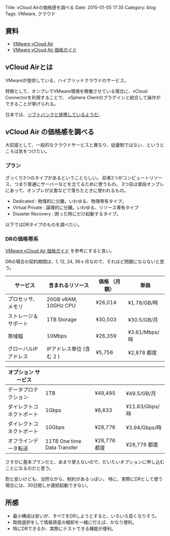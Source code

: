 Title: vCloud Airの価格感を調べる
Date: 2015-01-05 17:35
Category: blog
Tags: VMware, クラウド

## 資料
- [VMware vCloud Air](http://www.vmware.com/jp/products/vcloud-air)
- [VMware vCloud Air 価格ガイド](http://vcloud.vmware.com/jp/service-offering/pricing-guide)

## vCloud Airとは
VMwareが提供している、ハイブリッドクラウドのサービス。

特徴として、オンプレでVMware環境を稼働させている場合に、vCloud Connectorを利用することで、
vSphere Clientのプラグインと統合して操作ができることが挙げられる。

日本では、[ソフトバンクと提携しているようだ](http://www.atmarkit.co.jp/ait/articles/1407/17/news039.html)。

## vCloud Air の価格感を調べる
大前提として、一般的なクラウドサービスと異なり、従量制ではない、というところは気をつけたい。

### プラン
ざっくり3つのタイプがあるということらしい。
前者2つがコンピュートリソース、つまり普通にサーバーなどを立てるために使うもの。
3つ目は普段オンプレにあって、オンプレが災害などで落ちたときに使われるもの。

- Dedicated : 物理的に分離。いわゆる、物理専有タイプ。
- Virtual Private : 論理的に分離。いわゆる、リソース専有タイプ
- Disaster Recovery : 困った時にだけ起動するタイプ。

以下ではDRタイプのものを調べたい。

### DRの価格帯系
[VMware vCloud Air 価格ガイド](http://vcloud.vmware.com/jp/service-offering/pricing-guide) を参考にすると良い。

DRの場合の契約期間は、1, 12, 24, 36ヶ月なので、それほど問題にならないと思う。


| サービス | 含まれるリソース | 価格 （月額） |  単価 |
|----------|------------------|--------------|-------|
| プロセッサ、メモリ | 20GB vRAM, 10GHz CPU | ¥26,014 |  ¥1.78/GB/時 |
| ストレージ＆サポート | 1TB Storage |  ¥30,503 |  ¥30.5/GB/月 |
| 帯域幅 | 10Mbps | ¥26,359 |  ¥3.61/Mbps/時 |
| グローバルIPアドレス | IPアドレス単位 (含む 2 ) | ¥5,756 | ¥2,878 都度 |

| オプション サービス |  |  |  |
|---------------------|--|--|--|
| データプロテクション | 1TB |  ¥49,495 |  ¥49.5/GB/月 |
| ダイレクトコネクトポート | 1Gbps |  ¥8,633 | ¥11.83/Gbps/時 |
| ダイレクトコネクトポート | 10Gbps | ¥28,776 |  ¥3.94/Gbps/時 |
| オフラインデータ転送 | 11TB One time Data Transfer |  ¥28,776 都度 | ¥28,776 都度 |

さすがに基本プランだと、あまり使えないので、だいたいオプションに申し込むことになるのだと思う。

割と安いけども、当然ながら、制約があるっぽい。
特に、実際にDRとして使う場合には、30日間しか連続起動できない。

## 所感
- 最小構成は安いが、すべてをDRしようとすると、いろいろ高くなりそう。
- 取捨選択をして情報資産の棚卸を一緒に行えば、かなり便利。
- 特にDRできるか、実際にテストできる機能が便利。


